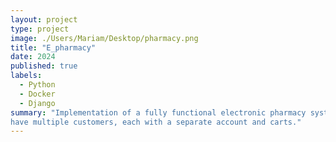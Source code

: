 ```yaml
---
layout: project
type: project
image: ./Users/Mariam/Desktop/pharmacy.png
title: "E_pharmacy"
date: 2024
published: true
labels:
  - Python
  - Docker
  - Django
summary: "Implementation of a fully functional electronic pharmacy system with the ability to
have multiple customers, each with a separate account and carts."
---
```


